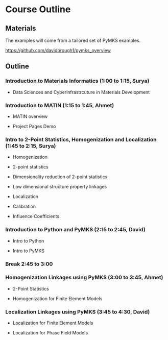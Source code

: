 # Course Outline

## Materials

The examples will come from a tailored set of PyMKS examples.

https://github.com/davidbrough1/pymks_overview

## Outline

### Introduction to Materials Informatics (1:00 to 1:15, Surya)

 * Data Sciences and Cyberinfrastrcuture in Materials Development

### Introduction to MATIN (1:15 to 1:45, Ahmet)

 * MATIN overview

 * Project Pages Demo

### Intro to 2-Point Statistics, Homogenization and Localization (1:45 to 2:15, Surya)

 * Homogenization

  * 2-point statistics

  * Dimensionality reduction of 2-point statistics

  * Low dimensional structure property linkages

 * Localization

  * Calibration

  * Influence Coefficients

### Introduction to Python and PyMKS (2:15 to 2:45, David)

 * Intro to Python

 * Intro to PyMKS

### Break 2:45 to 3:00

### Homogenization Linkages using PyMKS (3:00 to 3:45, Ahmet)

 * 2-Point Statistics

 * Homogenization for Finite Element Models

### Localization Linkages using PyMKS (3:45 to 4:30, David)

 * Localization for Finite Element Models

 * Localization for Phase Field Models
